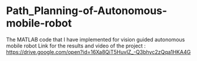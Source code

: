 # Path_Planning-of-Autonomous-mobile-robot
The MATLAB code that I have implemented for vision guided autonomous mobile robot
Link for the results and video of the project : https://drive.google.com/open?id=16Xa8QiT5HuvIZ_-Q3bhyc2zQqa1HKA4G
